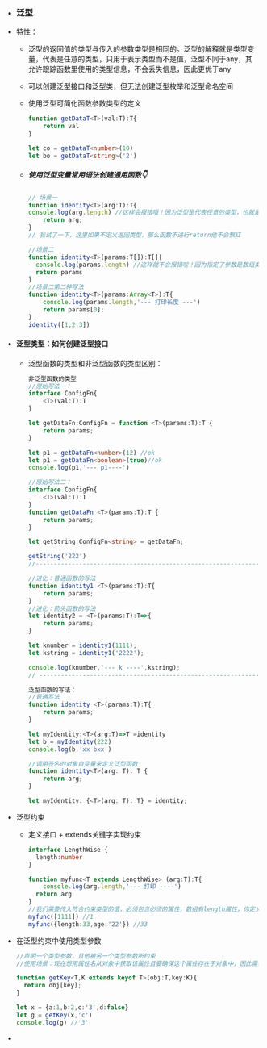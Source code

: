 - ### 泛型

- 特性：

  - 泛型的返回值的类型与传入的参数类型是相同的。泛型的解释就是类型变量，代表是任意的类型，只用于表示类型而不是值，泛型不同于any，其允许跟踪函数里使用的类型信息，不会丢失信息，因此更优于any

  - 可以创建泛型接口和泛型类，但无法创建泛型枚举和泛型命名空间

  - 使用泛型可简化函数参数类型的定义

    ```typescript
    function getDataT<T>(val:T):T{
        return val
    }
    
    let co = getDataT<number>(10)
    let bo = getDataT<string>('2')
    ```
    
    
    
  - ##### 使用泛型变量常用语法创建通用函数👇

    ```typescript
    // 场景一
    function identity<T>(arg:T):T{
    console.log(arg.length) //这样会报错哦！因为泛型是代表任意的类型，也就是说这个参数可能是布尔值，那么他就没有length啦！
    	return arg;
    }
    // 我试了一下，这里如果不定义返回类型，那么函数不进行return他不会飘红
    
    //场景二
    function identity<T>(params:T[]):T[]{
      console.log(params.length) //这样就不会报错啦！因为指定了参数是数组类型
      return params
    }
    //场景二第二种写法
    function identity<T>(params:Array<T>):T{
        console.log(params.length,'--- 打印长度 ---')
        return params[0];
    }
    identity([1,2,3])
    ```

- #### 泛型类型：如何创建泛型接口

  - 泛型函数的类型和非泛型函数的类型区别：

    ```typescript
    非泛型函数的类型
    //原始写法一：
    interface ConfigFn{
        <T>(val:T):T
    }
    
    let getDataFn:ConfigFn = function <T>(params:T):T {
        return params;
    }
    
    let p1 = getDataFn<number>(12) //ok
    let p1 = getDataFn<boolean>(true)//ok
    console.log(p1,'--- p1----')
    
    //原始写法二：
    interface ConfigFn{
        <T>(val:T):T
    }
    function getDataFn <T>(params:T):T {
        return params;
    }
    
    let getString:ConfigFn<string> = getDataFn;
    
    getString('222')
    //--------------------------------------------------------------------------------------------
    
    //进化：普通函数的写法
    function identity1 <T>(params:T):T{
        return params;
    }
    //进化：箭头函数的写法
    let identity2 = <T>(params:T):T=>{
        return params;
    }
    
    let knumber = identity1(1111);
    let kstring = identity1('2222');
    
    console.log(knumber,'--- k ----',kstring);
    // -------------------------------------------------------------------------------
    
    泛型函数的写法：
    //普通写法
    function identity <T>(params:T):T{
        return params;
    }
    
    let myIdentity:<T>(arg:T)=>T =identity
    let b = myIdentity(222)
    console.log(b,'xx bxx')
    
    //调用签名的对象自变量来定义泛型函数
    function identity<T>(arg: T): T {
        return arg;
    }
    
    let myIdentity: {<T>(arg: T): T} = identity;
    ```

    

  

- 泛型约束

  - 定义接口 + extends关键字实现约束

    ```typescript
    interface LengthWise {
      length:number
    }
    
    function myfunc<T extends LengthWise> (arg:T):T{
    	console.log(arg.length,'--- 打印 ----')
      return arg
    }
    //我们需要传入符合约束类型的值，必须包含必须的属性，数组有length属性，你定义的obj里面含有length属性也是ok的！
    myfunc([1111]) //1
    myfunc({length:33,age:'22'}) //33
    
    ```

    

- 在泛型约束中使用类型参数
  
  ```typescript
  //声明一个类型参数，且他被另一个类型参数所约束
  //使用场景：现在想用属性名从对象中获取该属性且要确保这个属性存在于对象中，因此需要两个类型之间进行约束
  
  function getKey<T,K extends keyof T>(obj:T,key:K){
    return obj[key];
  }
  
  let x = {a:1,b:2,c:'3',d:false}
  let g = getKey(x,'c')
  console.log(g) //'3'
  
  ```

- 
  
  
  
  